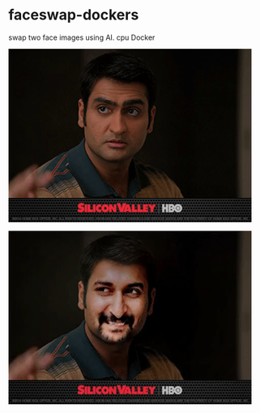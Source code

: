 # faceswap-dockers
swap two face images using AI.  cpu Docker


![alt text](https://raw.githubusercontent.com/vaibhavch/faceswap-dockers/master/gifs/nani.gif)

![alt text](https://raw.githubusercontent.com/vaibhavch/faceswap-dockers/master/gifs/dinesh.gif)
